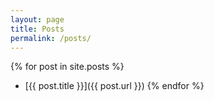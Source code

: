 ```yaml
---
layout: page
title: Posts
permalink: /posts/
---
```



{% for post in site.posts %}
- [{{ post.title }}]({{ post.url }})
{% endfor %}

    <!-- <p class="rss-subscribe">subscribe <a href="/feed.xml">via RSS</a></p></div> -->